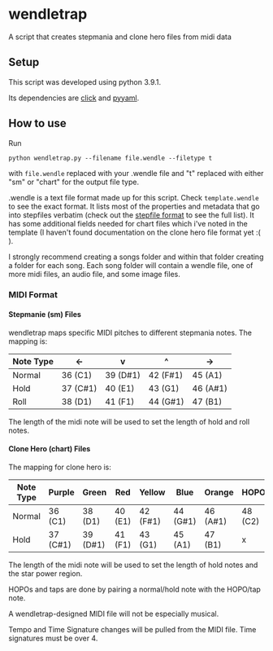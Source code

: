 # wendletrap
A script that creates stepmania and clone hero files from midi data

## Setup
This script was developed using python 3.9.1.

Its dependencies are [click](https://click.palletsprojects.com/en/8.0.x/quickstart/) and [pyyaml](https://pyyaml.org/).

## How to use
Run
```
python wendletrap.py --filename file.wendle --filetype t
```
with `file.wendle` replaced with your .wendle file and "t" replaced with either "sm" or "chart" for the output file type.

.wendle is a text file format made up for this script. Check `template.wendle` to see the exact format. It lists most of the properties and metadata that go into stepfiles verbatim (check out the [stepfile format](https://github.com/stepmania/stepmania/wiki/sm) to see the full list). It has some additional fields needed for chart files which i've noted in the template (I haven't found documentation on the clone hero file format yet :( ).

I strongly recommend creating a songs folder and within that folder creating a folder for each song. Each song folder will contain a wendle file, one of more midi files, an audio file, and some image files.

### MIDI Format

#### Stepmanie (sm) Files

wendletrap maps specific MIDI pitches to different stepmania notes. The mapping is:

Note Type | <- | v | ^ | ->
--------- | -- | - | - | --
Normal | 36 (C1) | 39 (D#1) | 42 (F#1) | 45 (A1)
Hold | 37 (C#1) | 40 (E1) | 43 (G1) | 46 (A#1)
Roll | 38 (D1) | 41 (F1) | 44 (G#1) | 47 (B1)

The length of the midi note will be used to set the length of hold and roll notes.

#### Clone Hero (chart) Files

The mapping for clone hero is:

Note Type | Purple | Green | Red | Yellow | Blue | Orange | HOPO | Tap | Star Power
--------- | ------ | ----- | --- | ------ | ---- | ------ | ---- | --- | ----------
Normal | 36 (C1) | 38 (D1) | 40 (E1) | 42 (F#1) | 44 (G#1) | 46 (A#1) | 48 (C2) | 49 (C#2) | x
Hold | 37 (C#1) | 39 (D#1) | 41 (F1) | 43 (G1) | 45 (A1) | 47 (B1) | x | x | 50 (D2)

The length of the midi note will be used to set the length of hold notes and the star power region.

HOPOs and taps are done by pairing a normal/hold note with the HOPO/tap note.

A wendletrap-designed MIDI file will not be especially musical.

Tempo and Time Signature changes will be pulled from the MIDI file. Time signatures must be over 4.
